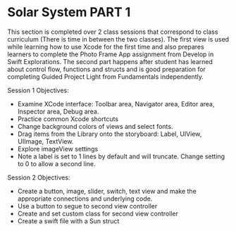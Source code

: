 #  Solar System PART 1

This section is completed over 2 class sessions that correspond to class curriculum (There is time in between the two classes).  The first view is used while learning how to use Xcode for the first time and also prepares learners to complete the Photo Frame App assignment from Develop in Swift Explorations.  The second part happens after student has learned about control flow, functions and structs and is good preparation for completing Guided Project Light from Fundamentals independently. 

Session 1 Objectives:
- Examine XCode interface: Toolbar area, Navigator area, Editor area, Inspector area, Debug area.
- Practice common Xcode shortcuts
- Change background colors of views and select fonts.
- Drag items from the Library onto the storyboard:  Label, UIView, UIImage, TextView.
- Explore imageView settings
- Note a label is set to 1 lines by default and will truncate.  Change setting to 0 to allow a second line.
  
Session 2 Objectives:
- Create a button, image, slider, switch, text view and make the appropriate connections and underlying code.
- Use a button to segue to second view controller
- Create and set custom class for second view controller
- Create a swift file with a Sun struct 
